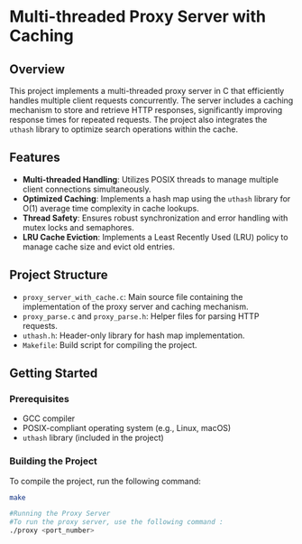 # Multi-threaded Proxy Server with Caching

## Overview

This project implements a multi-threaded proxy server in C that efficiently handles multiple client requests concurrently. The server includes a caching mechanism to store and retrieve HTTP responses, significantly improving response times for repeated requests. The project also integrates the `uthash` library to optimize search operations within the cache.

## Features

- **Multi-threaded Handling**: Utilizes POSIX threads to manage multiple client connections simultaneously.
- **Optimized Caching**: Implements a hash map using the `uthash` library for O(1) average time complexity in cache lookups.
- **Thread Safety**: Ensures robust synchronization and error handling with mutex locks and semaphores.
- **LRU Cache Eviction**: Implements a Least Recently Used (LRU) policy to manage cache size and evict old entries.

## Project Structure

- `proxy_server_with_cache.c`: Main source file containing the implementation of the proxy server and caching mechanism.
- `proxy_parse.c` and `proxy_parse.h`: Helper files for parsing HTTP requests.
- `uthash.h`: Header-only library for hash map implementation.
- `Makefile`: Build script for compiling the project.

## Getting Started

### Prerequisites

- GCC compiler
- POSIX-compliant operating system (e.g., Linux, macOS)
- `uthash` library (included in the project)

### Building the Project

To compile the project, run the following command:

```sh 
make

#Running the Proxy Server
#To run the proxy server, use the following command :
./proxy <port_number>